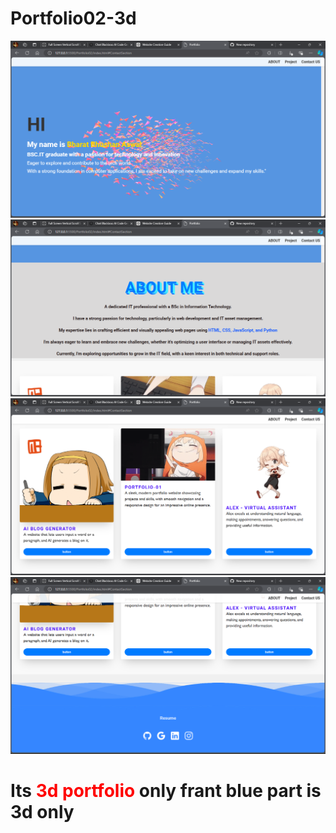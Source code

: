 # Portfolio02-3d

<img src="https://github.com/Shaitan007/Portfolio02-3d/blob/main/Screenshot%20(24).png">
<img src="https://github.com/Shaitan007/Portfolio02-3d/blob/main/Screenshot%20(25).png">
<img src="https://github.com/Shaitan007/Portfolio02-3d/blob/main/Screenshot%20(26).png">
<img src="https://github.com/Shaitan007/Portfolio02-3d/blob/main/Screenshot%20(27).png">

<h1>Its <span style="color:#FF0000" >3d portfolio</span> only frant blue part is 3d only  </h1>
